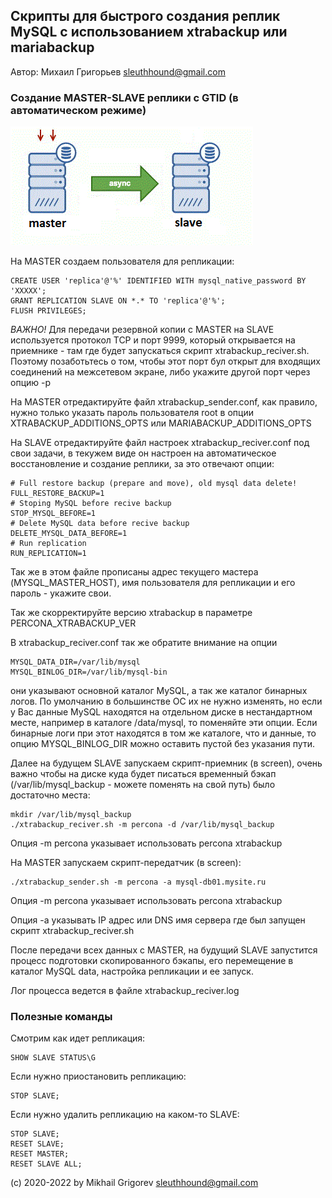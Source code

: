 ## Скрипты для быстрого создания реплик MySQL с использованием xtrabackup или mariabackup

Автор: Михаил Григорьев <sleuthhound@gmail.com>

### Cоздание MASTER-SLAVE реплики c GTID (в автоматическом режиме)

![Master-Slave](master-slave-replication.gif)

На MASTER создаем пользователя для репликации:
```
CREATE USER 'replica'@'%' IDENTIFIED WITH mysql_native_password BY 'XXXXX';
GRANT REPLICATION SLAVE ON *.* TO 'replica'@'%';
FLUSH PRIVILEGES;
```

*ВАЖНО!* Для передачи резервной копии с MASTER на SLAVE используется протокол TCP и порт 9999, который открывается на приемнике - там где будет запускаться скрипт xtrabackup_reciver.sh. Поэтому позаботьтесь о том, чтобы этот порт бул открыт для входящих соединений на межсетевом экране, либо укажите другой порт через опцию -p

На MASTER отредактируйте файл xtrabackup_sender.conf, как правило, нужно только указать пароль пользователя root в опции XTRABACKUP_ADDITIONS_OPTS или MARIABACKUP_ADDITIONS_OPTS

На SLAVE отредактируйте файл настроек xtrabackup_reciver.conf под свои задачи, в текужем виде он настроен на автоматическое восстановление и создание реплики, за это отвечают опции:

```
# Full restore backup (prepare and move), old mysql data delete!
FULL_RESTORE_BACKUP=1
# Stoping MySQL before recive backup
STOP_MYSQL_BEFORE=1
# Delete MySQL data before recive backup
DELETE_MYSQL_DATA_BEFORE=1
# Run replication
RUN_REPLICATION=1
```

Так же в этом файле прописаны адрес текущего мастера (MYSQL_MASTER_HOST), имя пользователя для репликации и его пароль - укажите свои.

Так же скорректируйте версию xtrabackup в параметре PERCONA_XTRABACKUP_VER

В xtrabackup_reciver.conf так же обратите внимание на опции

```
MYSQL_DATA_DIR=/var/lib/mysql
MYSQL_BINLOG_DIR=/var/lib/mysql-bin
```

они указывают основной каталог MySQL, а так же каталог бинарных логов. По умолчанию в большинстве ОС их не нужно изменять, но если у Вас данные MySQL находятся на отдельном диске в нестандартном месте, например в каталоге /data/mysql, то поменяйте эти опции. Если бинарные логи при этот находятся в том же каталоге, что и данные, то опцию MYSQL_BINLOG_DIR можно оставить пустой без указания пути.

Далее на будущем SLAVE запускаем скрипт-приемник (в screen), очень важно чтобы на диске куда будет писаться временный бэкап (/var/lib/mysql_backup - можете поменять на свой путь) было достаточно места:
```
mkdir /var/lib/mysql_backup
./xtrabackup_reciver.sh -m percona -d /var/lib/mysql_backup
```

Опция -m percona указывает использовать percona xtrabackup

На MASTER запускаем скрипт-передатчик (в screen):
```
./xtrabackup_sender.sh -m percona -a mysql-db01.mysite.ru
```

Опция -m percona указывает использовать percona xtrabackup

Опция -a указывать IP адрес или DNS имя сервера где был запущен скрипт xtrabackup_reciver.sh

После передачи всех данных с MASTER, на будущий SLAVE запустится процесс подготовки скопированного бэкапы, его перемещение в каталог MySQL data, настройка репликации и ее запуск.

Лог процесса ведется в файле xtrabackup_reciver.log

### Полезные команды

Смотрим как идет репликация:
```
SHOW SLAVE STATUS\G
```

Если нужно приостановить репликацию:
```
STOP SLAVE;
```

Если нужно удалить репликацию на каком-то SLAVE:
```
STOP SLAVE;
RESET SLAVE;
RESET MASTER;
RESET SLAVE ALL;
```

(с) 2020-2022 by Mikhail Grigorev <sleuthhound@gmail.com>
